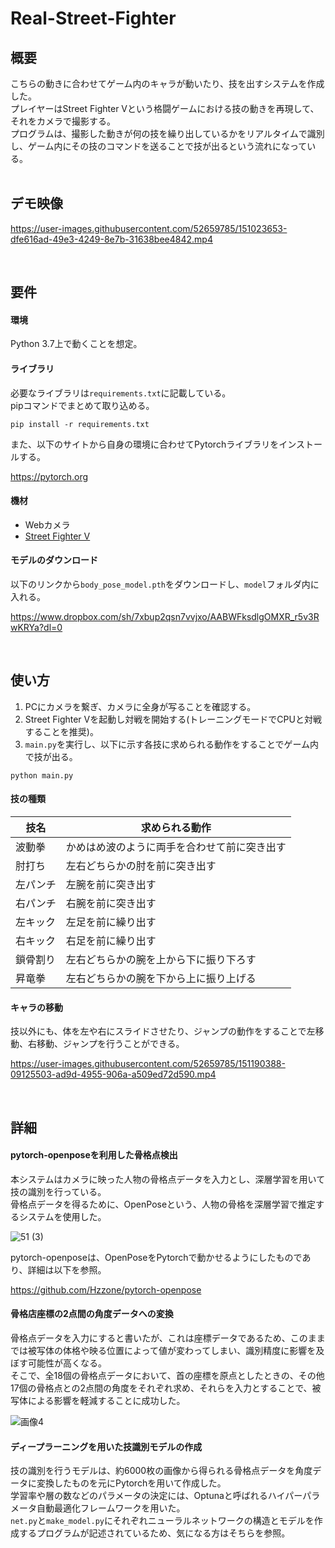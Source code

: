 # Real-Street-Fighter

## 概要
こちらの動きに合わせてゲーム内のキャラが動いたり、技を出すシステムを作成した。<br>
プレイヤーはStreet Fighter Vという格闘ゲームにおける技の動きを再現して、それをカメラで撮影する。<br>
プログラムは、撮影した動きが何の技を繰り出しているかをリアルタイムで識別し、ゲーム内にその技のコマンドを送ることで技が出るという流れになっている。<br>
<br>
## デモ映像

https://user-images.githubusercontent.com/52659785/151023653-dfe616ad-49e3-4249-8e7b-31638bee4842.mp4

<br>

## 要件
#### 環境
Python 3.7上で動くことを想定。

#### ライブラリ
必要なライブラリは`requirements.txt`に記載している。<br>
pipコマンドでまとめて取り込める。
```
pip install -r requirements.txt
```
また、以下のサイトから自身の環境に合わせてPytorchライブラリをインストールする。

https://pytorch.org
#### 機材
- Webカメラ
- [Street Fighter V](https://store.steampowered.com/app/310950/Street_Fighter_V/)

#### モデルのダウンロード
以下のリンクから`body_pose_model.pth`をダウンロードし、`model`フォルダ内に入れる。

https://www.dropbox.com/sh/7xbup2qsn7vvjxo/AABWFksdlgOMXR_r5v3RwKRYa?dl=0

<br>

## 使い方
1. PCにカメラを繋ぎ、カメラに全身が写ることを確認する。
2. Street Fighter Vを起動し対戦を開始する(トレーニングモードでCPUと対戦することを推奨)。
3. `main.py`を実行し、以下に示す各技に求められる動作をすることでゲーム内で技が出る。
```
python main.py
```
#### 技の種類
| 技名 | 求められる動作 |
| --- | --- |
| 波動拳 | かめはめ波のように両手を合わせて前に突き出す |
| 肘打ち | 左右どちらかの肘を前に突き出す |
| 左パンチ | 左腕を前に突き出す |
| 右パンチ | 右腕を前に突き出す |
| 左キック | 左足を前に繰り出す |
| 右キック | 右足を前に繰り出す |
| 鎖骨割り | 左右どちらかの腕を上から下に振り下ろす |
| 昇竜拳 | 左右どちらかの腕を下から上に振り上げる |

#### キャラの移動
技以外にも、体を左や右にスライドさせたり、ジャンプの動作をすることで左移動、右移動、ジャンプを行うことができる。<br>


https://user-images.githubusercontent.com/52659785/151190388-09125503-ad9d-4955-906a-a509ed72d590.mp4


<br>

## 詳細
#### pytorch-openposeを利用した骨格点検出
本システムはカメラに映った人物の骨格点データを入力とし、深層学習を用いて技の識別を行っている。<br>
骨格点データを得るために、OpenPoseという、人物の骨格を深層学習で推定するシステムを使用した。<br>

![51 (3)](https://user-images.githubusercontent.com/52659785/153494938-ae5e99ea-b04c-4702-aa9b-1f9f145cc0bc.png)

pytorch-openposeは、OpenPoseをPytorchで動かせるようにしたものであり、詳細は以下を参照。

https://github.com/Hzzone/pytorch-openpose

#### 骨格店座標の2点間の角度データへの変換
骨格点データを入力にすると書いたが、これは座標データであるため、このままでは被写体の体格や映る位置によって値が変わってしまい、識別精度に影響を及ぼす可能性が高くなる。<br>
そこで、全18個の骨格点データにおいて、首の座標を原点としたときの、その他17個の骨格点との2点間の角度をそれぞれ求め、それらを入力とすることで、被写体による影響を軽減することに成功した。

![画像4](https://user-images.githubusercontent.com/52659785/155222701-2ac76e96-8ff7-4b5b-9610-8b273da8b759.png)


#### ディープラーニングを用いた技識別モデルの作成
技の識別を行うモデルは、約6000枚の画像から得られる骨格点データを角度データに変換したものを元にPytorchを用いて作成した。<br>
学習率や層の数などのパラメータの決定には、Optunaと呼ばれるハイパーパラメータ自動最適化フレームワークを用いた。<br>
`net.py`と`make_model.py`にそれぞれニューラルネットワークの構造とモデルを作成するプログラムが記述されているため、気になる方はそちらを参照。
